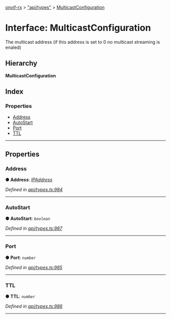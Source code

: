 [onvif-rx](../README.md) > ["api/types"](../modules/_api_types_.md) > [MulticastConfiguration](../interfaces/_api_types_.multicastconfiguration.md)

# Interface: MulticastConfiguration

The multicast address (if this address is set to 0 no multicast streaming is enaled)

## Hierarchy

**MulticastConfiguration**

## Index

### Properties

* [Address](_api_types_.multicastconfiguration.md#address)
* [AutoStart](_api_types_.multicastconfiguration.md#autostart)
* [Port](_api_types_.multicastconfiguration.md#port)
* [TTL](_api_types_.multicastconfiguration.md#ttl)

---

## Properties

<a id="address"></a>

###  Address

**● Address**: *[IPAddress](_api_types_.ipaddress.md)*

*Defined in [api/types.ts:984](https://github.com/patrickmichalina/onvif-rx/blob/3ab1739/src/api/types.ts#L984)*

___
<a id="autostart"></a>

###  AutoStart

**● AutoStart**: *`boolean`*

*Defined in [api/types.ts:987](https://github.com/patrickmichalina/onvif-rx/blob/3ab1739/src/api/types.ts#L987)*

___
<a id="port"></a>

###  Port

**● Port**: *`number`*

*Defined in [api/types.ts:985](https://github.com/patrickmichalina/onvif-rx/blob/3ab1739/src/api/types.ts#L985)*

___
<a id="ttl"></a>

###  TTL

**● TTL**: *`number`*

*Defined in [api/types.ts:986](https://github.com/patrickmichalina/onvif-rx/blob/3ab1739/src/api/types.ts#L986)*

___

